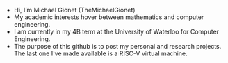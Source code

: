 - Hi, I’m Michael Gionet (TheMichaelGionet)
- My academic interests hover between mathematics and computer engineering.
- I am currently in my 4B term at the University of Waterloo for Computer Engineering.
- The purpose of this github is to post my personal and research projects. The last one I've made available is a RISC-V virtual machine.

<!---
TheMichaelGionet/TheMichaelGionet is a ✨ special ✨ repository because its `README.md` (this file) appears on your GitHub profile.
You can click the Preview link to take a look at your changes.
--->
